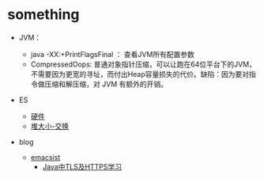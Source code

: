 # something

- JVM：
  - java -XX:+PrintFlagsFinal ： 查看JVM所有配置参数
  - CompressedOops: 普通对象指针压缩，可以让跑在64位平台下的JVM，不需要因为更宽的寻址，而付出Heap容量损失的代价。缺陷：因为要对指令做压缩和解压缩，对 JVM 有额外的开销。
  
  
- ES
  - [硬件](https://www.elastic.co/guide/cn/elasticsearch/guide/current/hardware.html)
  - [堆大小-交换](https://www.elastic.co/guide/cn/elasticsearch/guide/current/heap-sizing.html#heap-sizing)


- blog
  - [emacsist](https://emacsist.github.io/)
    - [Java中TLS及HTTPS学习](https://emacsist.github.io/2020/06/10/java%E4%B8%ADtls%E5%8F%8Ahttps%E5%AD%A6%E4%B9%A0/)
  
